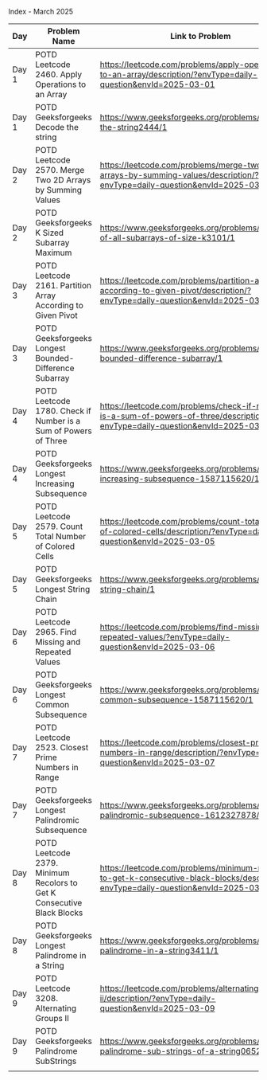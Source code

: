 Index - March 2025

| Day   | Problem Name                                     | Link to Problem                                                                                                 | Notes |
| ----- | ------------------------------------------------ | --------------------------------------------------------------------------------------------------------------- | ----- |
| Day 1 | POTD Leetcode 2460. Apply Operations to an Array | https://leetcode.com/problems/apply-operations-to-an-array/description/?envType=daily-question&envId=2025-03-01 | -     |
| Day 1 | POTD Geeksforgeeks Decode the string             | https://www.geeksforgeeks.org/problems/decode-the-string2444/1                                                  | -     |
| Day 2 | POTD Leetcode 2570. Merge Two 2D Arrays by Summing Values | https://leetcode.com/problems/merge-two-2d-arrays-by-summing-values/description/?envType=daily-question&envId=2025-03-02 | -     |
| Day 2 | POTD Geeksforgeeks K Sized Subarray Maximum | https://www.geeksforgeeks.org/problems/maximum-of-all-subarrays-of-size-k3101/1 | -     |
| Day 3 | POTD Leetcode 2161. Partition Array According to Given Pivot | https://leetcode.com/problems/partition-array-according-to-given-pivot/description/?envType=daily-question&envId=2025-03-03 | -      |
| Day 3 | POTD Geeksforgeeks Longest Bounded-Difference Subarray | https://www.geeksforgeeks.org/problems/longest-bounded-difference-subarray/1 | -      |
| Day 4 | POTD Leetcode 1780. Check if Number is a Sum of Powers of Three | https://leetcode.com/problems/check-if-number-is-a-sum-of-powers-of-three/description/?envType=daily-question&envId=2025-03-04 | -      |
| Day 4 | POTD Geeksforgeeks Longest Increasing Subsequence | https://www.geeksforgeeks.org/problems/longest-increasing-subsequence-1587115620/1 | -      |
| Day 5 | POTD Leetcode 2579. Count Total Number of Colored Cells | https://leetcode.com/problems/count-total-number-of-colored-cells/description/?envType=daily-question&envId=2025-03-05 | -      |
| Day 5 | POTD Geeksforgeeks Longest String Chain | https://www.geeksforgeeks.org/problems/longest-string-chain/1 | -      |
| Day 6 | POTD Leetcode 2965. Find Missing and Repeated Values | https://leetcode.com/problems/find-missing-and-repeated-values/?envType=daily-question&envId=2025-03-06 | -      |
| Day 6 | POTD Geeksforgeeks Longest Common Subsequence | https://www.geeksforgeeks.org/problems/longest-common-subsequence-1587115620/1 | -      |
| Day 7 | POTD Leetcode 2523. Closest Prime Numbers in Range | https://leetcode.com/problems/closest-prime-numbers-in-range/description/?envType=daily-question&envId=2025-03-07 | -      |
| Day 7 | POTD Geeksforgeeks Longest Palindromic Subsequence | https://www.geeksforgeeks.org/problems/longest-palindromic-subsequence-1612327878/1 | -      |
| Day 8 | POTD Leetcode 2379. Minimum Recolors to Get K Consecutive Black Blocks | https://leetcode.com/problems/minimum-recolors-to-get-k-consecutive-black-blocks/description/?envType=daily-question&envId=2025-03-08 | -      |
| Day 8 | POTD Geeksforgeeks Longest Palindrome in a String | https://www.geeksforgeeks.org/problems/longest-palindrome-in-a-string3411/1 | -      |
| Day 9 | POTD Leetcode 3208. Alternating Groups II | https://leetcode.com/problems/alternating-groups-ii/description/?envType=daily-question&envId=2025-03-09 | -      |
| Day 9 | POTD Geeksforgeeks Palindrome SubStrings | https://www.geeksforgeeks.org/problems/count-palindrome-sub-strings-of-a-string0652/1 | -      |
|       |                                                  |                                                                                                                 |       |
